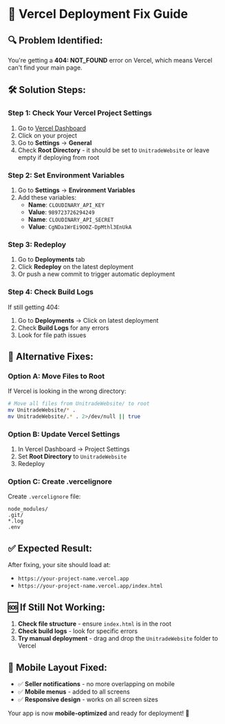 # 🚀 Vercel Deployment Fix Guide

## 🔍 **Problem Identified:**
You're getting a **404: NOT_FOUND** error on Vercel, which means Vercel can't find your main page.

## 🛠️ **Solution Steps:**

### **Step 1: Check Your Vercel Project Settings**
1. Go to [Vercel Dashboard](https://vercel.com/dashboard)
2. Click on your project
3. Go to **Settings** → **General**
4. Check **Root Directory** - it should be set to `UnitradeWebsite` or leave empty if deploying from root

### **Step 2: Set Environment Variables**
1. Go to **Settings** → **Environment Variables**
2. Add these variables:
   - **Name**: `CLOUDINARY_API_KEY`
   - **Value**: `989723726294249`
   - **Name**: `CLOUDINARY_API_SECRET` 
   - **Value**: `CgNDa1WrEi9O0Z-DpMthl3EnUkA`

### **Step 3: Redeploy**
1. Go to **Deployments** tab
2. Click **Redeploy** on the latest deployment
3. Or push a new commit to trigger automatic deployment

### **Step 4: Check Build Logs**
If still getting 404:
1. Go to **Deployments** → Click on latest deployment
2. Check **Build Logs** for any errors
3. Look for file path issues

## 🔧 **Alternative Fixes:**

### **Option A: Move Files to Root**
If Vercel is looking in the wrong directory:
```bash
# Move all files from UnitradeWebsite/ to root
mv UnitradeWebsite/* .
mv UnitradeWebsite/.* . 2>/dev/null || true
```

### **Option B: Update Vercel Settings**
1. In Vercel Dashboard → Project Settings
2. Set **Root Directory** to `UnitradeWebsite`
3. Redeploy

### **Option C: Create .vercelignore**
Create `.vercelignore` file:
```
node_modules/
.git/
*.log
.env
```

## ✅ **Expected Result:**
After fixing, your site should load at:
- `https://your-project-name.vercel.app`
- `https://your-project-name.vercel.app/index.html`

## 🆘 **If Still Not Working:**
1. **Check file structure** - ensure `index.html` is in the root
2. **Check build logs** - look for specific errors
3. **Try manual deployment** - drag and drop the `UnitradeWebsite` folder to Vercel

## 📱 **Mobile Layout Fixed:**
- ✅ **Seller notifications** - no more overlapping on mobile
- ✅ **Mobile menus** - added to all screens
- ✅ **Responsive design** - works on all screen sizes

Your app is now **mobile-optimized** and ready for deployment! 🎉
